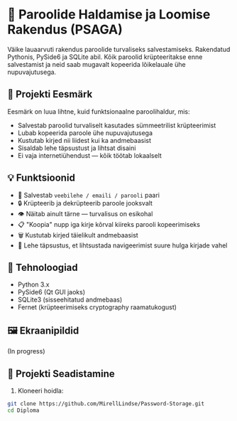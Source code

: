 # 🔐 Paroolide Haldamise ja Loomise Rakendus (PSAGA)

Väike lauaarvuti rakendus paroolide turvaliseks salvestamiseks. Rakendatud Pythonis, PySide6 ja SQLite abil. Kõik paroolid krüpteeritakse enne salvestamist ja neid saab mugavalt kopeerida lõikelauale ühe nupuvajutusega.

## 🧠 Projekti Eesmärk

Eesmärk on luua lihtne, kuid funktsionaalne paroolihaldur, mis:

- Salvestab paroolid turvaliselt kasutades sümmeetrilist krüpteerimist
- Lubab kopeerida paroole ühe nupuvajutusega
- Kustutab kirjed nii liidest kui ka andmebaasist
- Sisaldab lehe täpsustust ja lihtsat disaini
- Ei vaja internetiühendust — kõik töötab lokaalselt

## 💡 Funktsioonid

- 🧷 Salvestab `veebilehe / emaili / parooli` paari
- 🔒 Krüpteerib ja dekrüpteerib paroole jooksvalt
- 👁 Näitab ainult tärne — turvalisus on esikohal
- 📋 "Koopia" nupp iga kirje kõrval kiireks parooli kopeerimiseks
- 🗑 Kustutab kirjed täielikult andmebaasist
- 📄 Lehe täpsustus, et lihtsustada navigeerimist suure hulga kirjade vahel

## 🧰 Tehnoloogiad

- Python 3.x
- PySide6 (Qt GUI jaoks)
- SQLite3 (sisseehitatud andmebaas)
- Fernet (krüpteerimiseks cryptography raamatukogust)

## 🖼 Ekraanipildid

(In progress)

## 🚀 Projekti Seadistamine

1. Kloneeri hoidla:

```bash
git clone https://github.com/MirellLindse/Password-Storage.git
cd Diploma
